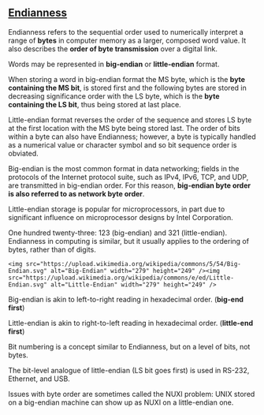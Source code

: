 [Endianness](https://en.wikipedia.org/wiki/Endianness)
-----------

Endianness refers to the sequential order used to numerically interpret a range of **bytes** in computer memory as a larger, composed word value. It also describes the **order of byte transmission** over a digital link.

Words may be represented in **big-endian** or **little-endian** format.

When storing a word in big-endian format the MS byte, which is the **byte containing the MS bit**, is stored first and the following bytes are stored in decreasing significance order with the LS byte, which is the **byte containing the LS bit**, thus being stored at last place.

Little-endian format reverses the order of the sequence and stores LS byte at the first location with the MS byte being stored last. The order of bits within a byte can also have Endianness; however, a byte is typically handled as a numerical value or character symbol and so bit sequence order is obviated.

Big-endian is the most common format in data networking; fields in the protocols of the Internet protocol suite, such as IPv4, IPv6, TCP, and UDP, are transmitted in big-endian order. For this reason, **big-endian byte order is also referred to as network byte order**.

Little-endian storage is popular for microprocessors, in part due to significant influence on microprocessor designs by Intel Corporation.

One hundred twenty-three: 123 (big-endian) and 321 (little-endian). Endianness in computing is similar, but it usually applies to the ordering of bytes, rather than of digits.

    <img src="https://upload.wikimedia.org/wikipedia/commons/5/54/Big-Endian.svg" alt="Big-Endian" width="279" height="249" /><img src="https://upload.wikimedia.org/wikipedia/commons/e/ed/Little-Endian.svg" alt="Little-Endian" width="279" height="249" />

Big-endian is akin to left-to-right reading in hexadecimal order. (**big-end first**)

Little-endian is akin to right-to-left reading in hexadecimal order. (**little-end first**)

Bit numbering is a concept similar to Endianness, but on a level of bits, not bytes.

The bit-level analogue of little-endian (LS bit goes first) is used in RS-232, Ethernet, and USB.

Issues with byte order are sometimes called the NUXI problem: UNIX stored on a big-endian machine can show up as NUXI on a little-endian one.
